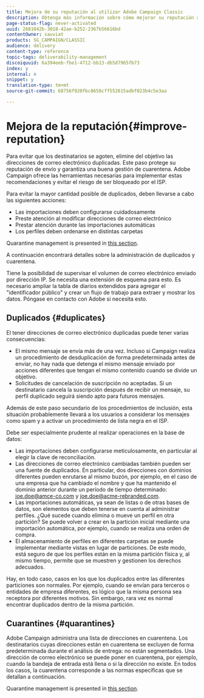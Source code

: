 ```yaml
---
title: Mejora de su reputación al utilizar Adobe Campaign Classic
description: Obtenga más información sobre cómo mejorar su reputación al utilizar Adobe Campaign Classic.
page-status-flag: never-activated
uuid: 2681042b-3018-42ae-b252-2367b56616bd
contentOwner: sauviat
products: SG_CAMPAIGN/CLASSIC
audience: delivery
content-type: reference
topic-tags: deliverability-management
discoiquuid: 6a394eeb-fbe1-4712-bb13-db5d7965fb73
index: y
internal: n
snippet: y
translation-type: tm+mt
source-git-commit: 68756f920fbc8658cff552615adbf023b4c5e3aa

---
```



# Mejora de la reputación{#improve-reputation}

Para evitar que los destinatarios se agoten, elimine del objetivo las direcciones de correo electrónico duplicadas. Este paso protege su reputación de envío y garantiza una buena gestión de cuarentena. Adobe Campaign ofrece las herramientas necesarias para implementar estas recomendaciones y evitar el riesgo de ser bloqueado por el ISP.

Para evitar la mayor cantidad posible de duplicados, deben llevarse a cabo las siguientes acciones:

* Las importaciones deben configurarse cuidadosamente
* Preste atención al modificar direcciones de correo electrónico
* Prestar atención durante las importaciones automáticas
* Los perfiles deben ordenarse en distintas carpetas

Quarantine management is presented in [this section](../../delivery/using/understanding-quarantine-management.md).

A continuación encontrará detalles sobre la administración de duplicados y cuarentena.

Tiene la posibilidad de supervisar el volumen de correo electrónico enviado por dirección IP. Se necesita una extensión de esquema para esto. Es necesario ampliar la tabla de diarios extendidos para agregar el &quot;identificador público&quot; y crear un flujo de trabajo para extraer y mostrar los datos. Póngase en contacto con Adobe si necesita esto.

## Duplicados {#duplicates}

El tener direcciones de correo electrónico duplicadas puede tener varias consecuencias:

* El mismo mensaje se envía más de una vez. Incluso si Campaign realiza un procedimiento de desduplicación de forma predeterminada antes de enviar, no hay nada que detenga el mismo mensaje enviado por acciones diferentes que tengan el mismo contenido cuando se divide un objetivo.
* Solicitudes de cancelación de suscripción no aceptadas. Si un destinatario cancela la suscripción después de recibir un mensaje, su perfil duplicado seguirá siendo apto para futuros mensajes.

Además de este paso secundario de los procedimientos de inclusión, esta situación probablemente llevará a los usuarios a considerar los mensajes como spam y a activar un procedimiento de lista negra en el ISP.

Debe ser especialmente prudente al realizar operaciones en la base de datos:

* Las importaciones deben configurarse meticulosamente, en particular al elegir la clave de reconciliación.
* Las direcciones de correo electrónico cambiadas también pueden ser una fuente de duplicados. En particular, dos direcciones con dominios diferentes pueden enrutarse al mismo buzón, por ejemplo, en el caso de una empresa que ha cambiado el nombre y que ha mantenido el dominio anterior durante un período de tiempo determinado: joe.doe@amce-co.com y joe.doe@acme-rebranded.com.
* Las importaciones automáticas, ya sean de listas o de otras bases de datos, son elementos que deben tenerse en cuenta al administrar perfiles. ¿Qué sucede cuando elimina o mueve un perfil en otra partición? Se puede volver a crear en la partición inicial mediante una importación automática, por ejemplo, cuando se realiza una orden de compra.
* El almacenamiento de perfiles en diferentes carpetas se puede implementar mediante vistas en lugar de particiones. De este modo, está seguro de que los perfiles están en la misma partición física y, al mismo tiempo, permite que se muestren y gestionen los derechos adecuados.

Hay, en todo caso, casos en los que los duplicados entre las diferentes particiones son normales. Por ejemplo, cuando se envían para terceros o entidades de empresa diferentes, es lógico que la misma persona sea receptora por diferentes motivos. Sin embargo, rara vez es normal encontrar duplicados dentro de la misma partición.

## Cuarantines {#quarantines}

Adobe Campaign administra una lista de direcciones en cuarentena. Los destinatarios cuyas direcciones están en cuarentena se excluyen de forma predeterminada durante el análisis de entrega: no están segmentados. Una dirección de correo electrónico se puede poner en cuarentena, por ejemplo, cuando la bandeja de entrada está llena o si la dirección no existe. En todos los casos, la cuarentena corresponde a las normas específicas que se detallan a continuación.

Quarantine management is presented in [this section](../../delivery/using/understanding-quarantine-management.md).